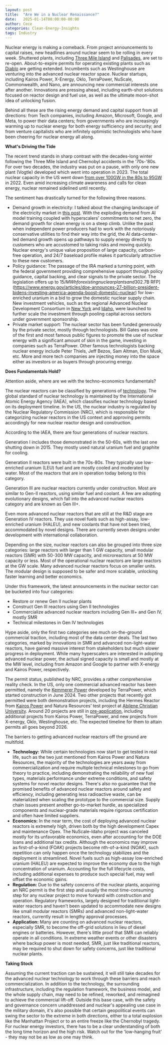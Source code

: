 ```yaml
---
layout: post
title:  "Are We in a Nuclear Renaissance?"
date:   2025-01-14T00:00:00-00:00
author: Cece
categories: Clean-Energy-Insights
tags: Industry
---
```


Nuclear energy is making a comeback. From project announcements to capital raises, new headlines around nuclear seem to be rolling in every week. Shuttered plants, including [Three Mile Island](https://www.npr.org/2024/09/20/nx-s1-5120581/three-mile-island-nuclear-power-plant-microsoft-ai) and [Palisades](https://michiganadvance.com/2024/11/13/palisades-nuclear-plant-along-lake-michigan-plans-for-a-2025-comeback-a-1st-in-the-u-s/), are set to re-open. About-to-expire permits for operating existing plants such as [Diablo](https://www.world-nuclear-news.org/Articles/Regulator-accepts-Diablo-Canyon-licence-renewal-ap) are getting extended. Incumbents such as Westinghouse are venturing into the advanced nuclear reactor space. Nuclear startups, including Kairos Power, X-Energy, Oklo, TerraPower, NuScale, Commonwealth, and Nano, are announcing new commercial interests one after another. Innovations are pressing ahead, including earth-shot solutions focused on reactor design and fuel use, as well as the ultimate moon-shot idea of unlocking fusion.

Behind all these are the rising energy demand and capital support from all directions: from Tech companies, including Amazon, Microsoft, Google, and Meta, to power their data centers; from governments who are increasingly warming up to nuclear energy for both energy sufficiency and security; and from venture capitalists who are infinitely optimistic technologists who have been cheering for nuclear energy all along.

**What's Driving the Tide**

The recent trend stands in sharp contrast with the decades-long winter following the Three Mile Island and Chernobyl accidents in the '70s-'80s. For over two decades, the industry was put on a pause, with only one new plant (Vogtle) developed which went into operation in 2023. The total nuclear capacity in the US went down [from over 100GW in the 80s to 95GW](https://www.eia.gov/energyexplained/nuclear/us-nuclear-industry.php) in 2022. Even amid increasing climate awareness and calls for clean energy, nuclear remained sidelined until recently.

The sentiment has drastically turned for the following three reasons.

- Demand growth in electricity: I talked about the changing landscape of the electricity market in [this post](https://www.cecezhao.com/clean-energy-insights/2024/12/15/Meeting-the-Power-Thirst.html). With the exploding demand from AI model training coupled with hyperscalers' commitments to net zero, the demand growth for clean energy is on a steep climb. Unlike the past when independent power producers had to work with the notoriously conservative utilities to find their way into the grid, the AI data-center-led demand growth opens up pathways to supply energy directly to customers who are accustomed to taking risks and moving quickly. Nuclear energy's unique value proposition of large capacity, carbon-free operation, and 24/7 baseload profile makes it particularly attractive to these new customers.
- Policy guidance: The passage of the IRA marked a turning point, with the federal government providing comprehensive support through policy guidance, capital backing, and clear signals to the private sector. The legislation offers up to $15/MWh for existing nuclear plants and 30% ITC for new plants. Nuclear energy used in hydrogen production and other clean energy generation qualifies for additional tax credits. Direct lending was made available through DOE, which issued a [$2.7B RFP](https://www.energy.gov/articles/doe-announces-27-billion-president-bidens-investing-america-agenda-boost-domestic-nuclear) for low-enriched uranium in a bid to grow the domestic nuclear supply chain. New investment vehicles, such as the regional Advanced Nuclear Development Consortium in [New York](https://www.constellationenergy.com/newsroom/2025/new-york-joins-constellation-in-pursuit-of-energy-department-funding-for-advanced-nuclear-reactor.html) and [Idaho](https://www.eda.gov/funding/programs/good-jobs-challenge/2024/Idaho-Advanced-Energy-Consortium), were launched to further scale the investment through pooling capital across sectors under government sponsorship.
- Private market support: The nuclear sector has been funded generously by the private sector, mostly through technologists. Bill Gates was one of the first and most famous public figures to promote the use of nuclear energy with a significant amount of skin in the game, investing in companies such as TerraPower. Other famous technologists backing nuclear energy include Peter Thiels, Jeff Bezos, Sam Altman, Elon Musk, etc. More and more tech companies are injecting money into the space either as investors or as buyers through procuring energy.

**Does Fundamentals Hold?**

Attention aside, where are we with the techno-economics fundamentals?

The nuclear reactors can be classified by generations of [technology](https://world-nuclear.org/information-library/nuclear-fuel-cycle/nuclear-power-reactors/nuclear-power-reactors). The global standard of nuclear technology is maintained by the International Atomic Energy Agency (IAEA), which classifies nuclear technology based on its deployment timeline. In the US, the nuclear industry is regulated by the Nuclear Regulatory Commission (NRC), which is responsible for categorizing nuclear reactors in the US context and approving permits accordingly for new nuclear reactor design and construction.

According to the IAEA, there are four generations of nuclear reactors. 

Generation I includes those demonstrated in the 50-60s, with the last one shutting down in 2015. They mostly used natural uranium fuel and graphite for cooling.

Generation II reactors were built in the 70s-80s. They typically use low-enriched uranium (LEU) fuel and are mostly cooled and moderated by water. Most of the reactors that are in operation today belong to this category.

Generation III are nuclear reactors currently under construction. Most are similar to Gen-II reactors, using similar fuel and coolant. A few are adopting evolutionary designs, which fall into the advanced nuclear reactors category and are known as Gen III+.

Even more advanced nuclear reactors that are still at the R&D stage are Generation IV reactors. They use novel fuels such as high-assay, low-enriched uranium (HALEU), and new coolants that have not been tried, accommodated by novel designs. There are currently seven designs under development with international collaboration.

Depending on the size, nuclear reactors can also be grouped into three size categories: large reactors with larger than 1 GW capacity, small modular reactors (SMR) with 50-300 MW capacity, and microreactors at 50 MW capacity or less. Most of the operational nuclear reactors are large reactors at the GW scale. Many advanced nuclear reactors focus on smaller units. The modular design is supposed to be safer and more scalable, unlocking faster learning and better economics.



Under this framework, the latest announcements in the nuclear sector can be bucketed into four categories:

- Restore or renew Gen II nuclear plants
- Construct Gen III reactors using Gen II technologies
- Commercialize advanced nuclear reactors including Gen III+ and Gen IV, mostly SMR
- Technical milestones in Gen IV technologies

Hype aside, only the first two categories see much on-the-ground commercial traction, including most of the data center deals. The last two categories, marked by innovations in SMR and advanced non-light-water reactors, have gained massive interest from stakeholders but much slower progress in deployment. While many hyperscalers are interested in adopting advanced nuclear power, the actual signed capacity is small and mostly at the MW level, including from Amazon and Google to partner with X-energy and Kairos Power, respectively.

The permit status, published by NRC, provides a rather comprehensive reality check. In the US, only one commercial advanced reactor has been permitted, namely the [Kemmerer Power](https://www.wyomingpublicmedia.org/open-spaces/2024-06-14/a-new-chapter-in-kemmerer-terrapower-breaks-ground) developed by TerraPower, which started construction in June 2024. Two other projects that recently got permitted were both demonstration projects, including the Hermes Reactor from [Kairos Power](https://kairospower.com/external_updates/nuclear-regulatory-commission-approves-construction-permits-for-hermes-2-demonstration-plant/) and Natura Resources' test project at [Abilene Christian University](https://www.nre.gatech.edu/news/natura-resources-molten-salt-reactor-acu-receives-historic-nrc-construction-permit). Around 20 projects are still in [pre-application](https://www.nrc.gov/reactors/new-reactors/advanced/who-were-working-with/pre-application-activities.html), including additional projects from Kairos Power, TerraPower, and new projects from X-energy, Oklo, Westinghouse, etc. The expected timeline for them to attain permits all goes beyond 2026.

The barriers to getting advanced nuclear reactors off the ground are multifold.

- **Technology:** While certain technologies now start to get tested in real life, such as the two just mentioned from Kairos Power and Natura Resources, the majority of the technologies are years away from commercialization and require multiple technical milestones to go from theory to practice, including demonstrating the reliability of new fuel types, materials performance under extreme conditions, and safety systems for novel reactor designs. There's also no guarantee that the promised benefits of advanced nuclear reactors around safety and efficiency, including generating less radioactive waste, can be materialized when scaling the prototype to the commercial size. Supply chain issues present another go-to-market hurdle, as specialized components and nuclear-grade materials require rigorous certification and often have limited suppliers. 
- **Economics:** In the near term, the cost of deploying advanced nuclear reactors is extremely high, driven both by the high development Capex and maintenance Opex. The NuScale-Idaho project was canceled mostly for its unfavorable economics, even after accounting for the DOE loans and additional tax credits. Although the economics may improve as first-of-a-kind (FOAK) projects become nth-of-a-kind (NOAK), such repetition can only happen once the technology stabilizes and the deployment is streamlined. Novel fuels such as high-assay low-enriched uranium (HALEU) are expected to improve the economy due to the high concentration of uranium. Accounting for the full lifecycle costs, including additional expenses to produce such special fuel, may well offset the economic gains.
- **Regulation:** Due to the safety concerns of the nuclear plants, acquiring an NRC permit is the first step and usually the most time-consuming step for any nuclear project to move forward with construction and operation. Regulatory frameworks, largely designed for traditional light-water reactors and haven't been updated to accommodate new designs like small modular reactors (SMRs) and advanced non-light-water reactors, currently result in lengthy approval processes. 
- **Application:** Many are counting on advanced nuclear reactors, especially SMR, to become the off-grid solutions in lieu of diesel engines or batteries. However, there's little proof that SMR can reliably operate in all conditions. In extreme weather events or other disasters where backup power is most needed, SMR, just like traditional reactors, may be required to shut down for safety concerns, just like traditional nuclear plants.

**Taking Stock**

Assuming the current traction can be sustained, it will still take decades for the advanced nuclear technology to work through these barriers and reach commercialization. In addition to the technology, the surrounding infrastructure, including the regulation framework, the business model, and the whole supply chain, may need to be refined, reworked, and reimagined to achieve the commercial lift-off. Outside this base case, with the safety and governance concern unaddressed and nuclear's appealing use case in the military domain, it's also possible that certain geopolitical events can swing the sector to the extreme in both directions, either to a total explosion like the Manhattan Project or to an entire freeze like the Chernobyl tragedy. For nuclear energy investors, there has to be a clear understanding of both the long time horizon and the high risk. Watch out for the 'low-hanging fruit' - they may not be as low as one may think.